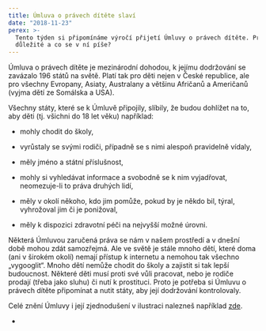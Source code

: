 ```yaml
---
title: Úmluva o právech dítěte slaví
date: "2018-11-23"
perex: >-
  Tento týden si připomínáme výročí přijetí Úmluvy o právech dítěte. Proč je to
  důležité a co se v ní píše?
---
```




Úmluva o právech dítěte je mezinárodní dohodou, k jejímu dodržování se zavázalo 196 států na světě. Platí tak pro děti nejen v České republice, ale pro všechny Evropany, Asiaty, Australany a většinu Afričanů a Američanů (vyjma dětí ze Somálska a USA). 



Všechny státy, které se k Úmluvě připojily, slíbily, že budou dohlížet na to, aby děti (tj. všichni do 18 let věku) například:




- mohly chodit do školy,




- vyrůstaly se svými rodiči, případně se s nimi alespoň pravidelně vídaly, 




- měly jméno a státní příslušnost, 




- mohly si vyhledávat informace a svobodně se k nim vyjadřovat, neomezuje-li to práva druhých lidí,




- měly v okolí někoho, kdo jim pomůže, pokud by je někdo bil, týral, vyhrožoval jim či je ponižoval,




- měly k dispozici zdravotní péči na nejvyšší možné úrovni.



Některá Úmluvou zaručená práva se nám v našem prostředí a v dnešní době mohou zdát samozřejmá. Ale ve světě je stále mnoho dětí, které doma (ani v širokém okolí) nemají přístup k internetu a nemohou tak všechno „vygooglit“. Mnoho dětí nemůže chodit do školy a zajistit si tak lepší budoucnost. Některé děti musí proti své vůli pracovat, nebo je rodiče prodají (třeba jako sluhu) či nutí k prostituci. Proto je potřeba si Úmluvu o právech dítěte připomínat a nutit státy, aby její dodržování kontrolovaly. 



Celé znění Úmluvy i její zjednodušení v ilustraci nalezneš například [zde](http://www.pravonadetstvi.cz/deti/tvoje-prava/umluva-o-pravech-ditete-1/).




- 


